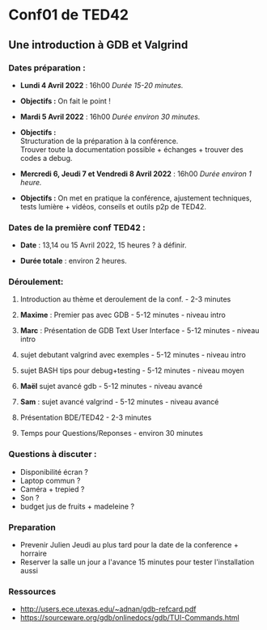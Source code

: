 # Conf01 de TED42
## Une introduction à GDB et Valgrind

### Dates préparation :

* **Lundi 4 Avril 2022** : 16h00
*Durée 15-20 minutes.*
* **Objectifs :**
On fait le point !

* **Mardi 5 Avril 2022** : 16h00
*Durée environ 30 minutes.*
* **Objectifs :**  
Structuration de la préparation à la conférence.  
Trouver toute la documentation possible + échanges + trouver des codes a debug.

* **Mercredi 6, Jeudi 7 et Vendredi 8 Avril 2022** : 16h00
*Durée environ 1 heure.*
* **Objectifs :**
On met en pratique la conférence, ajustement techniques, tests lumière + vidéos, conseils et outils p2p de TED42.


### Dates de la première conf TED42 :

* **Date** : 13,14 ou 15 Avril 2022, 15 heures ? à définir.

* **Durée totale** : environ 2 heures.


### Déroulement:

1. Introduction au thème et deroulement de la conf. - 2-3 minutes

2. **Maxime** : Premier pas avec GDB - 5-12 minutes - niveau intro

3. **Marc** : Présentation de GDB Text User Interface - 5-12 minutes  - niveau intro

4. sujet debutant valgrind avec exemples - 5-12 minutes - niveau intro

5. sujet BASH tips pour debug+testing - 5-12 minutes - niveau moyen

6. **Maël** sujet avancé gdb - 5-12 minutes - niveau avancé

7. **Sam** : sujet avancé valgrind - 5-12 minutes - niveau avancé

8. Présentation BDE/TED42 - 2-3 minutes

9. Temps pour Questions/Reponses - environ 30 minutes


### Questions à discuter :

* Disponibilité écran ?
* Laptop commun ? 
* Caméra + trepied ?
* Son ?
* budget jus de fruits + madeleine ?

### Preparation

* Prevenir Julien Jeudi au plus tard pour la date de la conference + horraire
* Reserver la salle un jour a l'avance 15 minutes pour tester l'installation aussi 

### Ressources

* http://users.ece.utexas.edu/~adnan/gdb-refcard.pdf
* https://sourceware.org/gdb/onlinedocs/gdb/TUI-Commands.html